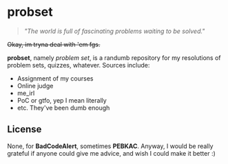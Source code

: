 probset
=======

> *"The world is full of fascinating problems waiting to be solved."*

~~Okay, im tryna deal with 'em fgs.~~

**probset**, namely *problem set*, is a randumb repository for my resolutions of
problem sets, quizzes, whatever. Sources include:
- Assignment of my courses
- Online judge
- me_irl
- PoC or gtfo, yep I mean literally
- etc. They've been dumb enough

License
-------

None, for **BadCodeAlert**, sometimes **PEBKAC**. Anyway, I would be really
grateful if anyone could give me advice, and wish I could make it better :)
